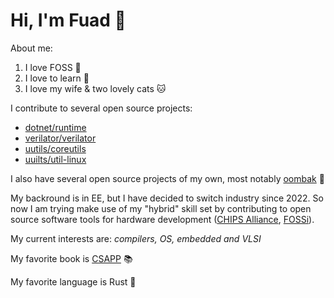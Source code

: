 # Hi, I'm Fuad 👋

About me:
1. I love FOSS 🌲
2. I love to learn 📖
3. I love my wife & two lovely cats 🐱

I contribute to several open source projects:
- [dotnet/runtime](https://github.com/dotnet/runtime/pulls?q=is%3Apr+author%3Afuad1502)
- [verilator/verilator](https://github.com/verilator/verilator/pulls?q=is%3Apr+author%3Afuad1502)
- [uutils/coreutils](https://github.com/uutils/coreutils/pulls?q=is%3Apr+author%3Afuad1502)
- [uuilts/util-linux](https://github.com/uutils/util-linux/pulls?q=is%3Apr+author%3Afuad1502)

I also have several open source projects of my own, most notably [oombak](https://github.com/fuad1502/oombak) 🌊

My backround is in EE, but I have decided to switch industry since 2022. So now I am trying make use of my "hybrid" skill set by contributing to open source software tools for hardware development ([CHIPS Alliance](https://www.chipsalliance.org/), [FOSSi](https://fossi-foundation.org/)).

My current interests are: *compilers, OS, embedded and VLSI*

My favorite book is [CSAPP](https://csapp.cs.cmu.edu/) 📚

My favorite language is Rust 🦀
